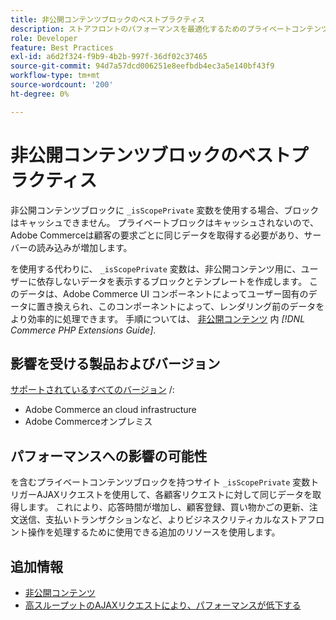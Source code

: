 ```yaml
---
title: 非公開コンテンツブロックのベストプラクティス
description: ストアフロントのパフォーマンスを最適化するためのプライベートコンテンツブロックの設定に関するベストプラクティスについて説明します。
role: Developer
feature: Best Practices
exl-id: a6d2f324-f9b9-4b2b-997f-36df02c37465
source-git-commit: 94d7a57dcd006251e8eefbdb4ec3a5e140bf43f9
workflow-type: tm+mt
source-wordcount: '200'
ht-degree: 0%

---
```


# 非公開コンテンツブロックのベストプラクティス

非公開コンテンツブロックに `_isScopePrivate` 変数を使用する場合、ブロックはキャッシュできません。 プライベートブロックはキャッシュされないので、Adobe Commerceは顧客の要求ごとに同じデータを取得する必要があり、サーバーの読み込みが増加します。

を使用する代わりに、 `_isScopePrivate` 変数は、非公開コンテンツ用に、ユーザーに依存しないデータを表示するブロックとテンプレートを作成します。 このデータは、Adobe Commerce UI コンポーネントによってユーザー固有のデータに置き換えられ、このコンポーネントによって、レンダリング前のデータをより効率的に処理できます。 手順については、 [非公開コンテンツ](https://developer.adobe.com/commerce/php/development/cache/page/private-content/) 内 _[!DNL Commerce PHP Extensions Guide]_.

## 影響を受ける製品およびバージョン

[サポートされているすべてのバージョン](../../../release/versions.md) /:

- Adobe Commerce an cloud infrastructure
- Adobe Commerceオンプレミス

## パフォーマンスへの影響の可能性

を含むプライベートコンテンツブロックを持つサイト `_isScopePrivate` 変数トリガーAJAXリクエストを使用して、各顧客リクエストに対して同じデータを取得します。 これにより、応答時間が増加し、顧客登録、買い物かごの更新、注文送信、支払いトランザクションなど、よりビジネスクリティカルなストアフロント操作を処理するために使用できる追加のリソースを使用します。

## 追加情報

- [非公開コンテンツ](../../../performance/configuration.md#client-side-optimization-settings)
- [高スループットのAJAXリクエストにより、パフォーマンスが低下する](https://experienceleague.adobe.com/docs/commerce-knowledge-base/kb/troubleshooting/miscellaneous/high-throughput-ajax-requests-cause-poor-performance.html)
